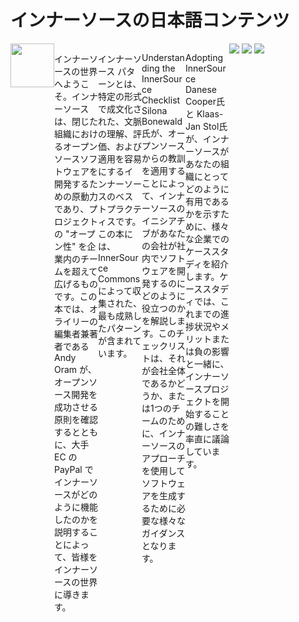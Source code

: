 # インナーソースの日本語コンテンツ

<img src="https://www.innersourcecommons.jp/images/learn/books/getting-started-with-innersource-cover-thumb.jpg" width="70" style="float:left"/>

<p style="max-width:70px;float:left">
インナーソースの世界へようこそ。インナーソースは、閉じた組織におけるオープンソースソフトウェアを開発するための原動力であり、プロジェクトの "オープン性" を企業内のチームを超えて広げるものです。この本では、オライリーの編集者兼著者である Andy Oram が、オープンソース開発を成功させる原則を確認するとともに、大手 EC の PayPal でインナーソースがどのように機能したのかを説明することによって、皆様をインナーソースの世界に導きます。
</p>

<img src="https://1385462519-files.gitbook.io/~/files/v0/b/gitbook-x-prod.appspot.com/o/spaces%2F3es9DUhMp647mNNBJlAo%2Fuploads%2Fgit-blob-e3a9e263535924db899842c18f238a8d6be4644f%2Finnersource-patterns-book-cover.jpg?alt=media" />
<p style="max-width:70px;float:left">
インナーソース パターンとは、特定の形式で成文化された、文脈の理解、評価、および適用を容易にするインナーソースのベストプラクティスです。 この本には、InnerSource Commonsによって収集された、最も成熟したパターンが含まれています。
</p>

<img src="https://www.innersourcecommons.jp/images/learn/books/innersource-checklist-cover-thumb.jpg" />
<p style="max-width:70px;float:left">
Understanding the InnerSource Checklist
Silona Bonewald氏が、オープンソースからの教訓を適用することによって、インナーソースのイニシアチブがあなたの会社が社内でソフトウェアを開発するのにどのように役立つのかを解説します。このチェックリストは、それが会社全体であるかどうか、または1つのチームのために、インナーソースのアプローチを使用してソフトウェアを生成するために必要な様々なガイダンスとなります。
</p>


<img src="https://www.innersourcecommons.jp/images/learn/books/adopting-innersource-cover-thumb.jpg" />
<p style="max-width:70px;float:left">
Adopting InnerSource
Danese Cooper氏と Klaas-Jan Stol氏が、インナーソースがあなたの組織にとってどのように有用であるかを示すために、様々な企業でのケーススタディを紹介します。ケーススタディでは、これまでの進捗状況やメリットまたは負の影響と一緒に、インナーソースプロジェクトを開始することの難しさを率直に議論しています。
</p>